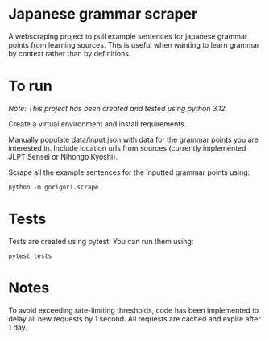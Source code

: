 # Japanese grammar scraper
A webscraping project to pull example sentences for japanese grammar points from learning sources. This is useful when wanting to learn grammar by context rather than by definitions.

# To run
*Note: This project has been created and tested using python 3.12.*

Create a virtual environment and install requirements.

Manually populate data/input.json with data for the grammar points you are interested in. Include location urls from  sources (currently implemented JLPT Sensei or Nihongo Kyoshi).

Scrape all the example sentences for the inputted grammar points using: 

`python -m gorigori.scrape`

# Tests
Tests are created using pytest. You can run them using: 

`pytest tests`

# Notes
To avoid exceeding rate-limiting thresholds, code has been implemented to delay all new requests by 1 second. All requests are cached and expire after 1 day.


